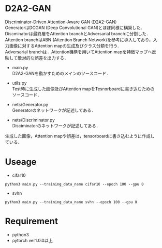 # D2A2-GAN
Discriminator-Driven Attention-Aware GAN (D2A2-GAN)<br>
GeneratorはDCGAN (Deep Convolutional GAN)とほぼ同様に構築した．<br>
Discminatorは最終層をAttention branchとAdversarial branchに分割した．<br>
Attention branchはABN (Attention Branch Network)を参考に導入しており，入力画像に対するAttention mapの生成及びクラス分類を行う．<br>
Adversarial branchは，Attention機構を用いてAttention mapを特徴マップへ反映して敵対的な誤差を出力する．

* main.py<br>
D2A2-GANを動かすためのメインのソースコード．

* utils.py<br>
Test時に生成した画像及びAttention mapをTesnorboardに書き込むためのソースコード．

* nets/Generator.py<br>
Generatorのネットワークが記述してある．

* nets/Discriminator.py<br>
Disciminatorのネットワークが記述してある．

生成した画像，Attention mapや誤差は，tensorboardに書き込むように作成している．

# Useage
* cifar10
```
python3 main.py --training_data_name cifar10 --epoch 100 --gpu 0
```

* svhn
```
python3 main.py --training_data_name svhn --epoch 100 --gpu 0
```

# Requirement
* python3
* pytorch ver1.0.0以上
